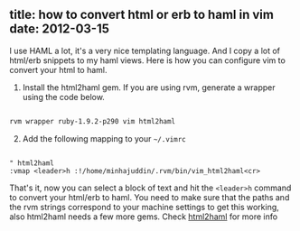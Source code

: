 title: how to convert html or erb to haml in vim
date: 2012-03-15
---

I use HAML a lot, it's a very nice templating language. And I copy a lot of
html/erb snippets to my haml views. Here is how you can configure vim to convert
your html to haml.


 1) Install the html2haml gem. If you are using rvm, generate a wrapper using the
 code below.

~~~bash

rvm wrapper ruby-1.9.2-p290 vim html2haml

~~~

   2) Add the following mapping to your `~/.vimrc`

~~~vim

" html2haml
:vmap <leader>h :!/home/minhajuddin/.rvm/bin/vim_html2haml<cr>

~~~


 That's it, now you can select a block of text and hit the `<leader>h` command
 to convert your html/erb to haml. You need to make sure that the paths and the
 rvm strings correspond to your machine settings to get this working, also
 html2haml needs a few more gems. Check [html2haml](http://haml-lang.com/docs/yardoc/Haml/Exec/HTML2Haml.html) for more info 
